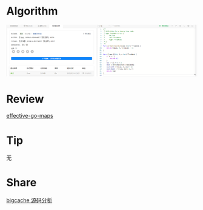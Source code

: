# Algorithm

![算法](../../../images/temp/ricardoyu-2023-05-14-lc.png "算法")

# Review

[effective-go-maps](https://go.dev/doc/effective_go#maps)

# Tip

无

# Share

[bigcache 源码分析](https://xiaorui.cc/archives/7385)

